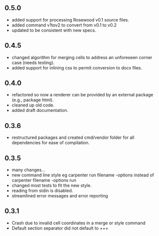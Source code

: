 ## 0.5.0
- added support for processing Rosewood v0.1 source files. 
- added command v1tov2 to convert from v0.1 to v0.2
- updated to be consistent with new specs.

## 0.4.5
- changed algorithm for merging cells to address an unforeseen corner case (needs testing).
- added support for inlining css to permit conversion to docx files.

## 0.4.0
- refactored so now a renderer can be provided by an external package (e.g., package html).
- cleaned up old code.
- added draft documentation.

## 0.3.6
- restructured packages and created cmd/vendor folder for all dependencies for ease of compilation.

## 0.3.5
- many changes...
- new command line style eg carpenter run filename -options instead of carpenter filename -options run
- changed most tests to fit the new style.
- reading from stdin is disabled.
- streamlined error messages and error reporting

## 0.3.1
- Crash due to invalid cell coordinates in a merge or style command
- Default section separator did not default to +++